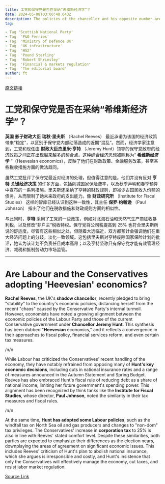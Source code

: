 ```yaml
---
title: 工党和保守党是否在采纳“希维斯经济学”？
date: 2024-05-08T03:00:48.643Z
description: The policies of the chancellor and his opposite number are looking increasingly alike
tag: 

- Tag 'Scottish National Party'
- Tag  'P&O Ferries'
- Tag  'Ministry of Defence UK'
- Tag  'UK infrastructure'
- Tag  'HS2'
- Tag  'Pound Sterling'
- Tag  'Robert Shrimsley'
- Tag  'Financial & markets regulation'
- Tag  'The editorial board'
author: ft
---
```


[原文链接](https://ft.com/content/69064e7b-dd13-4106-8663-ce735159e451)

# 工党和保守党是否在采纳“希维斯经济学”？

**英国** **影子财政大臣** **瑞秋·里夫斯** （Rachel Reeves） 最近承诺为该国的经济政策带来“稳定”，以区别于保守党内部动荡造成的近期“混乱”。然而，经济学家注意到，工党和现任由 **财政大臣杰里米·亨特** （Jeremy Hunt）领导的保守党政府的经济政策之间正在出现越来越多的契合点。这种综合经济思想被昵称为“ **希维斯经济学** ”（Heevesian economics），反映了他们在财政政策、金融服务改革，甚至某些税收措施方面的做法趋同。

虽然工党批评了保守党最近对经济的处理，但值得注意的是，他们并没有反对 **亨特** **关键经济决策** 的许多方面，包括削减国家保险费率，以及秋季声明和春季预算中宣布的一系列措施。里夫斯还采纳了亨特的财政规则，即减少占国民收入份额的债务，从而限制了她未来政府的支出能力。像 **财政研究所** （Institute for Fiscal Studies） 这样的智库已经认识到这种一致性，其主任 **保罗·约翰逊** （Paul Johnson） 指出了他们在税收措施和财政规则方面的相似性。

与此同时，**亨特** 采用了工党的一些政策，例如对北海石油和天然气生产商征收暴利税，以及修改“非户主”税收特权。保守党将公司税提高到 25% 也符合里夫斯所说的舒适度。尽管有这些相似之处，但随着大选临近，双方都预计会强调他们在重大经济问题上的分歧，淡化一致领域。这包括里夫斯对亨特废除国家保险计划的批评，她认为该计划不负责任且成本高昂；以及亨特坚称只有保守党才能有效管理经济、减税和抵制劳动力市场监管。

---

# Are Labour and the Conservatives adopting 'Heevesian' economics?

**Rachel Reeves**, the UK's **shadow chancellor**, recently pledged to bring "stability" to the country's economic policies, distancing herself from the recent "chaos" caused by the Conservative Party's internal turmoil. However, economists have noted a growing alignment between the economic policies of the Labour Party and those of the current Conservative government under **Chancellor Jeremy Hunt**. This synthesis has been dubbed "**Heevesian** economics," and it reflects a convergence in their approaches to fiscal policy, financial services reform, and even certain tax measures.

/n/n

While Labour has criticized the Conservatives' recent handling of the economy, they have notably refrained from opposing many of **Hunt's key economic decisions**, including cuts in national insurance rates and a range of measures announced in the Autumn Statement and Spring Budget. Reeves has also embraced Hunt's fiscal rule of reducing debt as a share of national income, limiting her future government's spending power. This alignment has been recognized by think tanks like the **Institute for Fiscal Studies**, whose director, **Paul Johnson**, noted the similarity in their tax measures and fiscal rules.

/n/n

At the same time, **Hunt has adopted some Labour policies**, such as the windfall tax on North Sea oil and gas producers and changes to "non-dom" tax privileges. The Conservatives' increase in **corporation tax** to 25% is also in line with Reeves' stated comfort level. Despite these similarities, both parties are expected to emphasize their differences as the election nears, downplaying the areas of agreement on significant economic issues. This includes Reeves' criticism of Hunt's plan to abolish national insurance, which she argues is irresponsible and costly, and Hunt's insistence that only the Conservatives will effectively manage the economy, cut taxes, and resist labor market regulation.

[Source Link](https://ft.com/content/69064e7b-dd13-4106-8663-ce735159e451)


